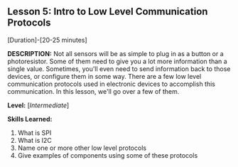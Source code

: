 ## Lesson 5: Intro to Low Level Communication Protocols
[Duration]-[20-25 minutes]

**DESCRIPTION:** Not all sensors will be as simple to plug in as a
button or a photoresistor. Some of them need to give you a lot more
information than a single value. Sometimes, you'll even need to send
information back to those devices, or configure them in some way. There
are a few low level communication protocols used in electronic devices
to accomplish this communication. In this lesson, we'll go over a few of
them.

**Level:** [*Intermediate*]

**Skills Learned:**
1. What is SPI
2. What is I2C
3. Name one or more other low level protocols
3. Give examples of components using some of these protocols

